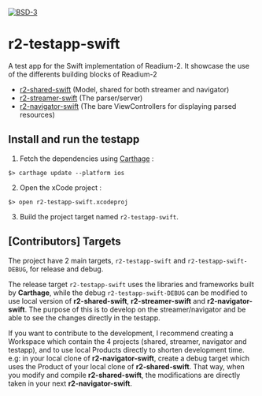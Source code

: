 [![BSD-3](https://img.shields.io/badge/License-BSD--3-brightgreen.svg)](https://opensource.org/licenses/BSD-3-Clause)
# r2-testapp-swift

A test app for the Swift implementation of Readium-2.
It showcase the use of the differents building blocks of Readium-2

- [r2-shared-swift](https://github.com/readium/r2-shared-swift) (Model, shared for both streamer and navigator)
- [r2-streamer-swift](https://github.com/readium/r2-streamer-swift/blob/master/README.md) (The parser/server)
- [r2-navigator-swift](https://github.com/readium/r2-navigator-swift/blob/master/README.md) (The bare ViewControllers for displaying parsed resources)

## Install and run the testapp

1) Fetch the dependencies using [Carthage](https://github.com/Carthage/Carthage) : 

`$> carthage update --platform ios`

2) Open the xCode project :

`$> open r2-testapp-swift.xcodeproj`

3) Build the project target named `r2-testapp-swift`.

## [Contributors] Targets

The project have 2 main targets, `r2-testapp-swift` and `r2-testapp-swift-DEBUG`, for release and debug.

The release target `r2-testapp-swift` uses the libraries and frameworks built by **Carthage**, while the debug `r2-testapp-swift-DEBUG` can be modified to use local version of  **r2-shared-swift**, **r2-streamer-swift** and **r2-navigator-swift**. The purpose of this is to develop on the streamer/navigator and be able to see the changes directly in the testapp.

If you want to contribute to the development, I recommend creating a Workspace which contain the 4 projects (shared, streamer, navigator and testapp), and to use local Products directly to shorten development time.
e.g: in your local clone of **r2-navigator-swift**, create a debug target which uses the Product of your local clone of **r2-shared-swift**. That way, when you modify and compile **r2-shared-swift**, the modifications are directly taken in your next **r2-navigator-swift**.

